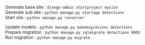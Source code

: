 Generate base site : `django-admin startproject mysite`  
Generate sub site : `python manage.py startapp detections`  
Start site : `python manage.py runserver`  

Update models : `python manage.py makemigrations detections`  
Prepare migration : `python manage.py sqlmigrate detections 0001`  
Run migration : `python manage.py migrate`